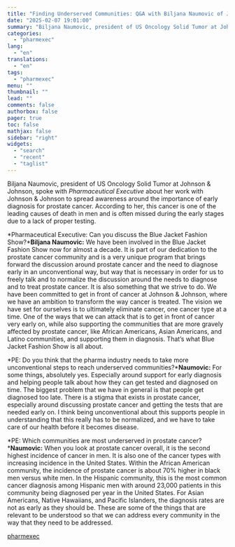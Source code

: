 ```yaml
---
title: "Finding Underserved Communities: Q&A with Biljana Naumovic of J&J"
date: "2025-02-07 19:01:00"
summary: "Biljana Naumovic, president of US Oncology Solid Tumor at Johnson &amp; Johnson, spoke with Pharmaceutical Executive about her work with Johnson &amp; Johnson to spread awareness around the importance of early diagnosis for prostate cancer. According to her, this cancer is one of the leading causes of death in men..."
categories:
  - "pharmexec"
lang:
  - "en"
translations:
  - "en"
tags:
  - "pharmexec"
menu: ""
thumbnail: ""
lead: ""
comments: false
authorbox: false
pager: true
toc: false
mathjax: false
sidebar: "right"
widgets:
  - "search"
  - "recent"
  - "taglist"
---
```


Biljana Naumovic, president of US Oncology Solid Tumor at Johnson & Johnson, spoke with *Pharmaceutical Executive* about her work with Johnson & Johnson to spread awareness around the importance of early diagnosis for prostate cancer. According to her, this cancer is one of the leading causes of death in men and is often missed during the early stages due to a lack of proper testing.

*Pharmaceutical Executive: Can you discuss the Blue Jacket Fashion Show?***Biljana Naumovic:** We have been involved in the Blue Jacket Fashion Show now for almost a decade. It is part of our dedication to the prostate cancer community and is a very unique program that brings forward the discussion around prostate cancer and the need to diagnose early in an unconventional way, but way that is necessary in order for us to freely talk and to normalize the discussion around the needs to diagnose and to treat prostate cancer. It is also something that we strive to do. We have been committed to get in front of cancer at Johnson & Johnson, where we have an ambition to transform the way cancer is treated. The vision we have set for ourselves is to ultimately eliminate cancer, one cancer type at a time. One of the ways that we can attack that is to get in front of cancer very early on, while also supporting the communities that are more gravely affected by prostate cancer, like African Americans, Asian Americans, and Latino communities, and supporting them in diagnosis. That’s what Blue Jacket Fashion Show is all about.

*PE: Do you think that the pharma industry needs to take more unconventional steps to reach underserved communities?***Naumovic:** For some things, absolutely yes. Especially around support for early diagnosis and helping people talk about how they can get tested and diagnosed on time. The biggest problem that we have in general is that people get diagnosed too late. There is a stigma that exists in prostate cancer, especially around discussing prostate cancer and getting the tests that are needed early on. I think being unconventional about this supports people in understanding that this really has to be normalized, and we have to take care of our health before it becomes disease.

*PE: Which communities are most underserved in prostate cancer?***Naumovic:** When you look at prostate cancer overall, it is the second highest incidence of cancer in men. It is also one of the cancer types with increasing incidence in the United States. Within the African American community, the incidence of prostate cancer is about 70% higher in black men versus white men. In the Hispanic community, this is the most common cancer diagnosis among Hispanic men with around 23,000 patients in this community being diagnosed per year in the United States. For Asian Americans, Native Hawaiians, and Pacific Islanders, the diagnosis rates are not as early as they should be. These are some of the things that are relevant to be understood so that we can address every community in the way that they need to be addressed.

[pharmexec](https://www.pharmexec.com/view/finding-underserved-communities)
